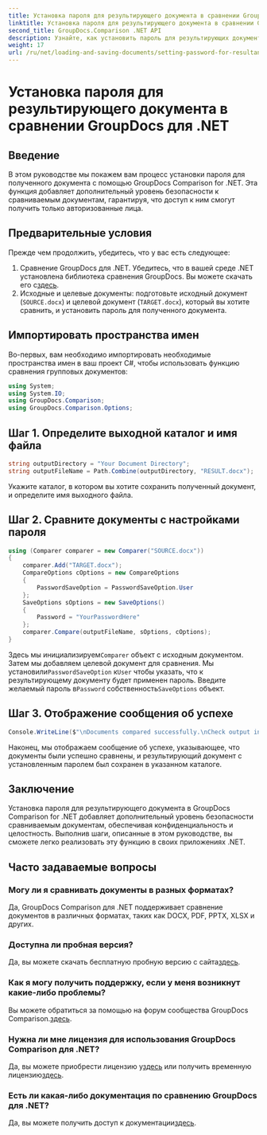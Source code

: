 ```yaml
---
title: Установка пароля для результирующего документа в сравнении GroupDocs для .NET
linktitle: Установка пароля для результирующего документа в сравнении GroupDocs для .NET
second_title: GroupDocs.Comparison .NET API
description: Узнайте, как установить пароль для результирующих документов в GroupDocs Comparison для .NET. Повысьте безопасность и защитите сравниваемые файлы.
weight: 17
url: /ru/net/loading-and-saving-documents/setting-password-for-resultant-document/
---
```


# Установка пароля для результирующего документа в сравнении GroupDocs для .NET

## Введение
В этом руководстве мы покажем вам процесс установки пароля для полученного документа с помощью GroupDocs Comparison for .NET. Эта функция добавляет дополнительный уровень безопасности к сравниваемым документам, гарантируя, что доступ к ним смогут получить только авторизованные лица.
## Предварительные условия
Прежде чем продолжить, убедитесь, что у вас есть следующее:
1.  Сравнение GroupDocs для .NET. Убедитесь, что в вашей среде .NET установлена библиотека сравнения GroupDocs. Вы можете скачать его с[здесь](https://releases.groupdocs.com/comparison/net/).
2. Исходные и целевые документы: подготовьте исходный документ (`SOURCE.docx`) и целевой документ (`TARGET.docx`), который вы хотите сравнить, и установить пароль для полученного документа.

## Импортировать пространства имен
Во-первых, вам необходимо импортировать необходимые пространства имен в ваш проект C#, чтобы использовать функцию сравнения групповых документов:
```csharp
using System;
using System.IO;
using GroupDocs.Comparison;
using GroupDocs.Comparison.Options;
```
## Шаг 1. Определите выходной каталог и имя файла
```csharp
string outputDirectory = "Your Document Directory";
string outputFileName = Path.Combine(outputDirectory, "RESULT.docx");
```
Укажите каталог, в котором вы хотите сохранить полученный документ, и определите имя выходного файла.
## Шаг 2. Сравните документы с настройками пароля
```csharp
using (Comparer comparer = new Comparer("SOURCE.docx"))
{
    comparer.Add("TARGET.docx");
    CompareOptions cOptions = new CompareOptions
    {
        PasswordSaveOption = PasswordSaveOption.User
    };
    SaveOptions sOptions = new SaveOptions()
    {
        Password = "YourPasswordHere"
    };
    comparer.Compare(outputFileName, sOptions, cOptions);
}
```
 Здесь мы инициализируем`Comparer` объект с исходным документом. Затем мы добавляем целевой документ для сравнения. Мы установили`PasswordSaveOption` к`User` чтобы указать, что к результирующему документу будет применен пароль. Введите желаемый пароль в`Password` собственность`SaveOptions` объект.
## Шаг 3. Отображение сообщения об успехе
```csharp
Console.WriteLine($"\nDocuments compared successfully.\nCheck output in {outputDirectory}.");
```
Наконец, мы отображаем сообщение об успехе, указывающее, что документы были успешно сравнены, и результирующий документ с установленным паролем был сохранен в указанном каталоге.

## Заключение
Установка пароля для результирующего документа в GroupDocs Comparison for .NET добавляет дополнительный уровень безопасности сравниваемым документам, обеспечивая конфиденциальность и целостность. Выполнив шаги, описанные в этом руководстве, вы сможете легко реализовать эту функцию в своих приложениях .NET.
## Часто задаваемые вопросы
### Могу ли я сравнивать документы в разных форматах?
Да, GroupDocs Comparison для .NET поддерживает сравнение документов в различных форматах, таких как DOCX, PDF, PPTX, XLSX и других.
### Доступна ли пробная версия?
 Да, вы можете скачать бесплатную пробную версию с сайта[здесь](https://releases.groupdocs.com/).
### Как я могу получить поддержку, если у меня возникнут какие-либо проблемы?
 Вы можете обратиться за помощью на форум сообщества GroupDocs Comparison.[здесь](https://forum.groupdocs.com/c/comparison/12).
### Нужна ли мне лицензия для использования GroupDocs Comparison для .NET?
 Да, вы можете приобрести лицензию у[здесь](https://purchase.groupdocs.com/buy) или получить временную лицензию[здесь](https://purchase.groupdocs.com/temporary-license/).
### Есть ли какая-либо документация по сравнению GroupDocs для .NET?
 Да, вы можете получить доступ к документации[здесь](https://tutorials.groupdocs.com/comparison/net/).